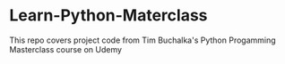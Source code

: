 # Learn-Python-Materclass

This repo covers project code from Tim Buchalka's Python Progamming Masterclass course on Udemy
